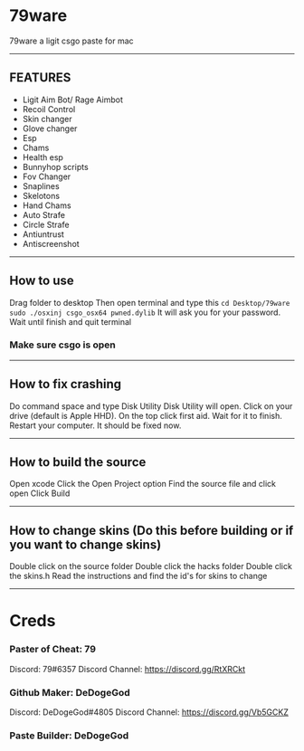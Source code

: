 # 79ware
79ware a ligit csgo paste for mac
______________________
## FEATURES
- Ligit Aim Bot/ Rage Aimbot
- Recoil Control
- Skin changer
- Glove changer
- Esp
- Chams
- Health esp
- Bunnyhop scripts
- Fov Changer
- Snaplines
- Skelotons
- Hand Chams
- Auto Strafe
- Circle Strafe
- Antiuntrust
- Antiscreenshot

________________________


## How to use
Drag folder to desktop
Then open terminal and type this
``
cd Desktop/79ware
sudo ./osxinj csgo_osx64 pwned.dylib
``
It will ask you for your password.
Wait until finish and quit terminal

### Make sure csgo is open
______________________________________


## How to fix crashing
Do command space and type Disk Utility
Disk Utility will open.
Click on your drive (default is Apple HHD).
On the top click first aid.
Wait for it to finish.
Restart your computer.
It should be fixed now.

______________________________________
## How to build the source
Open xcode
Click the Open Project option
Find the source file and click open
Click Build
__________________________________
## How to change skins (Do this before building or if you want to change skins)
Double click on the source folder
Double click the hacks folder
Double click the skins.h
Read the instructions and find the id's for skins to change
_____________________________
# Creds
### Paster of Cheat: 79
Discord: 79#6357
Discord Channel: https://discord.gg/RtXRCkt
### Github Maker: DeDogeGod
Discord: DeDogeGod#4805
Discord Channel: https://discord.gg/Vb5GCKZ
### Paste Builder: DeDogeGod




